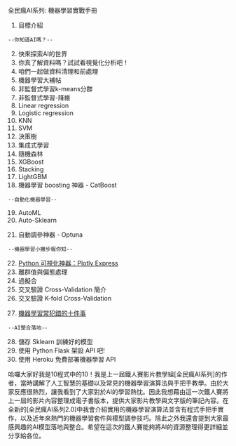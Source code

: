全民瘋AI系列: 機器學習實戰手冊

1. 目標介紹
```
--你知道AI嗎？--
```
2. 快來探索AI的世界
3. 你真了解資料嗎？試試看視覺化分析吧！
4. 咱們一起做資料清理和前處理
5. 機器學習大補帖
6. 非監督式學習k-means分群
7. 非監督式學習-降維
8. Linear regression
9. Logistic regression
10. KNN
11. SVM
12. 決策樹
13. 集成式學習
14. 隨機森林
15. XGBoost
16. Stacking
17. LightGBM
18. 機器學習 boosting 神器 - CatBoost
```
--自動化機器學習--
```
19. AutoML
20. Auto-Sklearn
<!-- 21. lightAutoML -->
21. 自動調參神器 - Optuna

```
--機器學習小撇步報你知--
```
22. [Python 可視化神器：Plotly Express](https://pub.towardsai.net/matplotlib-is-dead-long-life-to-plotly-express-e1671dce0d18)
23. 離群值與偏態處理
24. 過擬合
25. 交叉驗證 Cross-Validation 簡介
26. 交叉驗證 K-fold Cross-Validation
<!-- 25. Boruta 特徵篩選利器 -->
27. [機器學習常犯錯的十件事](https://elitedatascience.com/beginner-mistakes)
```
--AI整合落地--
```
28. 儲存 Sklearn 訓練好的模型
29. 使用 Python Flask 架設 API 吧!
30. 使用 Heroku 免費部署機器學習 API



哈囉大家好我是10程式中的10！我是上一屆鐵人賽影片教學組[全民瘋AI系列]的作者，當時講解了人工智慧的基礎以及常見的機器學習演算法與手把手教學。由於大家反應很熱烈，讓我看到了大家對於AI的學習熱忱。因此我想藉由這一次鐵人賽將上一屆的影片內容整理成電子書版本，提供大家影片教學與文字版的筆記內容。在全新的[全民瘋AI系列2.0]中我會介紹實用的機器學習演算法並含有程式手把手實作，以及近年來熱門的機器學習套件與模型調參技巧。除此之外我還會提到大家最感興趣的AI模型落地與整合。希望在這次的鐵人賽能夠將AI的資源整理得更詳細並分享給各位。
